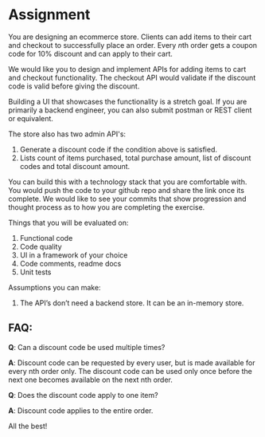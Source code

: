 # Assignment

You are designing an ecommerce store. Clients can add items to their cart and checkout to successfully place an order. Every *n*th order gets a coupon code for 10% discount and can apply to their cart.

We would like you to design and implement APIs for adding items to cart and checkout functionality. The checkout API would validate if the discount code is valid before giving the discount.

Building a UI that showcases the functionality is a stretch goal. If you are primarily a backend engineer, you can also submit postman or REST client or equivalent.

The store also has two admin API's:

1. Generate a discount code if the condition above is satisfied.
2. Lists count of items purchased, total purchase amount, list of discount codes and total discount amount.

You can build this with a technology stack that you are comfortable with. You would push the code to your github repo and share the link once its complete. We would like to see your commits that show progression and thought process as to how you are completing the exercise.

Things that you will be evaluated on:

1. Functional code
2. Code quality
3. UI in a framework of your choice
4. Code comments, readme docs
5. Unit tests

Assumptions you can make:

1. The API’s don’t need a backend store. It can be an in-memory store.

## FAQ:

**Q**: Can a discount code be used multiple times?

**A**: Discount code can be requested by every user, but is made available for every nth order only. The discount code can be used only once before the next one becomes available on the next nth order.

**Q**: Does the discount code apply to one item?

**A**: Discount code applies to the entire order.

All the best!
